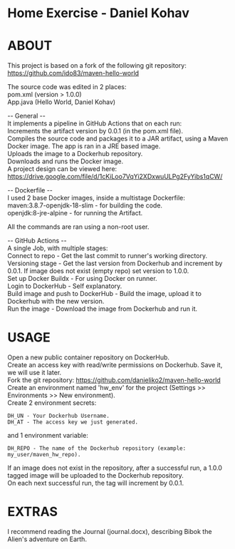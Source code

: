 # Home Exercise - Daniel Kohav

# ABOUT
This project is based on a fork of the following git repository:  
https://github.com/ido83/maven-hello-world  
  
The source code was edited in 2 places:  
pom.xml (version > 1.0.0)  
App.java (Hello World, Daniel Kohav)  
  
-- General --  
It implements a pipeline in GitHub Actions that on each run:  
Increments the artifact version by 0.0.1 (in the pom.xml file).  
Compiles the source code and packages it to a JAR artifact, using a Maven Docker image. The app is ran in a JRE based image.  
Uploads the image to a Dockerhub repository.  
Downloads and runs the Docker image.  
A project design can be viewed here:  
https://drive.google.com/file/d/1cKiLoo7VqYi2XDxwuULPg2FyYibs1qCW/  
  

-- Dockerfile --  
I used 2 base Docker images, inside a multistage Dockerfile:  
maven:3.8.7-openjdk-18-slim - for building the code.  
openjdk:8-jre-alpine - for running the Artifact.  
  
All the commands are ran using a non-root user.  
  
  
-- GitHub Actions --  
A single Job, with multiple stages:  
Connect to repo - Get the last commit to runner's working directory.  
Versioning stage - Get the last version from Dockerhub and increment by 0.0.1. If image does not exist (empty repo) set version to 1.0.0.  
Set up Docker Buildx - For using Docker on runner.  
Login to DockerHub - Self explanatory.  
Build image and push to DockerHub - Build the image, upload it to Dockerhub with the new version.  
Run the image - Download the image from Dockerhub and run it.  
  
  
# USAGE  
Open a new public container repository on DockerHub.  
Create an access key with read/write permissions on Dockerhub. Save it, we will use it later.  
Fork the git repository: https://github.com/danieliko2/maven-hello-world  
Create an environment named 'hw_env' for the project (Settings >> Environments >> New environment).  
Create 2 environment secrets:
```
DH_UN - Your Dockerhub Username.  
DH_AT - The access key we just generated.  
```
and 1 environment variable:  
```
DH_REPO - The name of the Dockerhub repository (example: my_user/maven_hw_repo).  
```

If an image does not exist in the repository, after a successful run, a 1.0.0 tagged image will be uploaded to the Dockerhub repository.  
On  each next successful run, the tag will increment by 0.0.1.  
  
# EXTRAS  
I recommend reading the Journal (journal.docx), describing Bibok the Alien's adventure on Earth.  